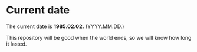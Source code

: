 # Current date

The current date is **1985.02.02.** (YYYY.MM.DD.)

This repository will be good when the world ends, so we will know how long it lasted.